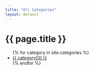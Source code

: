 ```yaml
---
title: "All Categories"
layout: default
---
```


# {{ page.title }}

<ul>
  {% for category in site.categories %}
    <li><a href="/{{ category[0] }}/">{{ category[0] }}</a></li>
  {% endfor %}
</ul>
